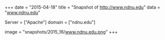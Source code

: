 
+++
date = "2015-04-18"
title = "Snapshot of http://www.ndnu.edu"
data = "www.ndnu.edu"

Server = ["Apache"]
domain = ["ndnu.edu"]

  image = "snapshots/2015_16/www.ndnu.edu.png"
+++
#
